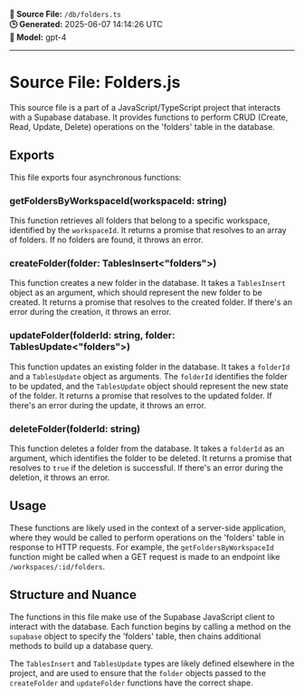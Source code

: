 **📄 Source File:** `/db/folders.ts`  
**🕒 Generated:** 2025-06-07 14:14:26 UTC  
**🤖 Model:** gpt-4

---

# Source File: Folders.js

This source file is a part of a JavaScript/TypeScript project that interacts with a Supabase database. It provides functions to perform CRUD (Create, Read, Update, Delete) operations on the 'folders' table in the database. 

## Exports

This file exports four asynchronous functions:

### getFoldersByWorkspaceId(workspaceId: string)

This function retrieves all folders that belong to a specific workspace, identified by the `workspaceId`. It returns a promise that resolves to an array of folders. If no folders are found, it throws an error.

### createFolder(folder: TablesInsert<"folders">)

This function creates a new folder in the database. It takes a `TablesInsert` object as an argument, which should represent the new folder to be created. It returns a promise that resolves to the created folder. If there's an error during the creation, it throws an error.

### updateFolder(folderId: string, folder: TablesUpdate<"folders">)

This function updates an existing folder in the database. It takes a `folderId` and a `TablesUpdate` object as arguments. The `folderId` identifies the folder to be updated, and the `TablesUpdate` object should represent the new state of the folder. It returns a promise that resolves to the updated folder. If there's an error during the update, it throws an error.

### deleteFolder(folderId: string)

This function deletes a folder from the database. It takes a `folderId` as an argument, which identifies the folder to be deleted. It returns a promise that resolves to `true` if the deletion is successful. If there's an error during the deletion, it throws an error.

## Usage

These functions are likely used in the context of a server-side application, where they would be called to perform operations on the 'folders' table in response to HTTP requests. For example, the `getFoldersByWorkspaceId` function might be called when a GET request is made to an endpoint like `/workspaces/:id/folders`.

## Structure and Nuance

The functions in this file make use of the Supabase JavaScript client to interact with the database. Each function begins by calling a method on the `supabase` object to specify the 'folders' table, then chains additional methods to build up a database query.

The `TablesInsert` and `TablesUpdate` types are likely defined elsewhere in the project, and are used to ensure that the `folder` objects passed to the `createFolder` and `updateFolder` functions have the correct shape.